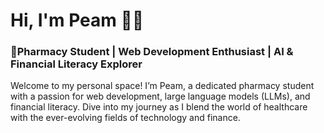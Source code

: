 # Hi, I'm Peam 👋🏻
### 💊Pharmacy Student | Web Development Enthusiast | AI & Financial Literacy Explorer
Welcome to my personal space! I’m Peam, a dedicated pharmacy student with a passion for web development, large language models (LLMs), and financial literacy. Dive into my journey as I blend the world of healthcare with the ever-evolving fields of technology and finance.
